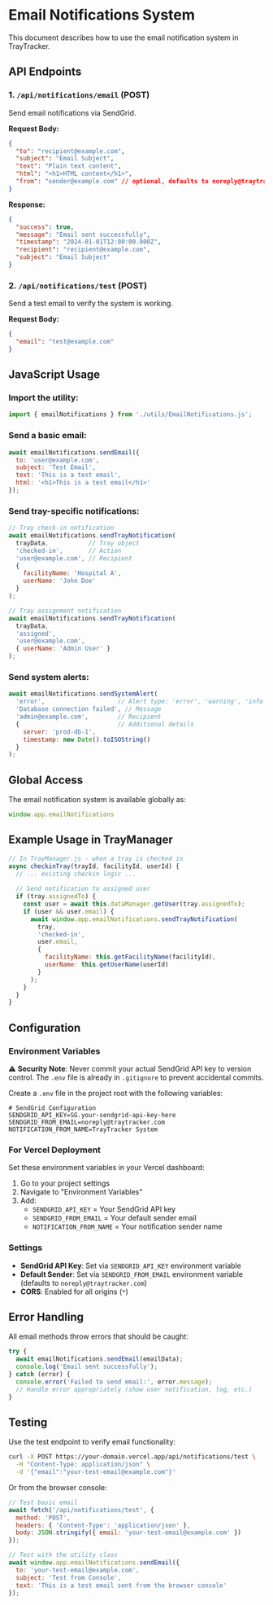 # Email Notifications System

This document describes how to use the email notification system in TrayTracker.

## API Endpoints

### 1. `/api/notifications/email` (POST)
Send email notifications via SendGrid.

**Request Body:**
```json
{
  "to": "recipient@example.com",
  "subject": "Email Subject",
  "text": "Plain text content",
  "html": "<h1>HTML content</h1>",
  "from": "sender@example.com" // optional, defaults to noreply@traytracker.com
}
```

**Response:**
```json
{
  "success": true,
  "message": "Email sent successfully",
  "timestamp": "2024-01-01T12:00:00.000Z",
  "recipient": "recipient@example.com",
  "subject": "Email Subject"
}
```

### 2. `/api/notifications/test` (POST)
Send a test email to verify the system is working.

**Request Body:**
```json
{
  "email": "test@example.com"
}
```

## JavaScript Usage

### Import the utility:
```javascript
import { emailNotifications } from './utils/EmailNotifications.js';
```

### Send a basic email:
```javascript
await emailNotifications.sendEmail({
  to: 'user@example.com',
  subject: 'Test Email',
  text: 'This is a test email',
  html: '<h1>This is a test email</h1>'
});
```

### Send tray-specific notifications:
```javascript
// Tray check-in notification
await emailNotifications.sendTrayNotification(
  trayData,           // Tray object
  'checked-in',       // Action
  'user@example.com', // Recipient
  { 
    facilityName: 'Hospital A',
    userName: 'John Doe'
  }
);

// Tray assignment notification
await emailNotifications.sendTrayNotification(
  trayData,
  'assigned',
  'user@example.com',
  { userName: 'Admin User' }
);
```

### Send system alerts:
```javascript
await emailNotifications.sendSystemAlert(
  'error',                    // Alert type: 'error', 'warning', 'info'
  'Database connection failed', // Message
  'admin@example.com',        // Recipient
  {                           // Additional details
    server: 'prod-db-1',
    timestamp: new Date().toISOString()
  }
);
```

## Global Access

The email notification system is available globally as:
```javascript
window.app.emailNotifications
```

## Example Usage in TrayManager

```javascript
// In TrayManager.js - when a tray is checked in
async checkinTray(trayId, facilityId, userId) {
  // ... existing checkin logic ...
  
  // Send notification to assigned user
  if (tray.assignedTo) {
    const user = await this.dataManager.getUser(tray.assignedTo);
    if (user && user.email) {
      await window.app.emailNotifications.sendTrayNotification(
        tray,
        'checked-in',
        user.email,
        {
          facilityName: this.getFacilityName(facilityId),
          userName: this.getUserName(userId)
        }
      );
    }
  }
}
```

## Configuration

### Environment Variables

⚠️ **Security Note**: Never commit your actual SendGrid API key to version control. The `.env` file is already in `.gitignore` to prevent accidental commits.

Create a `.env` file in the project root with the following variables:

```env
# SendGrid Configuration
SENDGRID_API_KEY=SG.your-sendgrid-api-key-here
SENDGRID_FROM_EMAIL=noreply@traytracker.com
NOTIFICATION_FROM_NAME=TrayTracker System
```

### For Vercel Deployment

Set these environment variables in your Vercel dashboard:
1. Go to your project settings
2. Navigate to "Environment Variables"
3. Add:
   - `SENDGRID_API_KEY` = Your SendGrid API key
   - `SENDGRID_FROM_EMAIL` = Your default sender email
   - `NOTIFICATION_FROM_NAME` = Your notification sender name

### Settings
- **SendGrid API Key**: Set via `SENDGRID_API_KEY` environment variable
- **Default Sender**: Set via `SENDGRID_FROM_EMAIL` environment variable (defaults to `noreply@traytracker.com`)
- **CORS**: Enabled for all origins (`*`)

## Error Handling

All email methods throw errors that should be caught:

```javascript
try {
  await emailNotifications.sendEmail(emailData);
  console.log('Email sent successfully');
} catch (error) {
  console.error('Failed to send email:', error.message);
  // Handle error appropriately (show user notification, log, etc.)
}
```

## Testing

Use the test endpoint to verify email functionality:

```bash
curl -X POST https://your-domain.vercel.app/api/notifications/test \
  -H "Content-Type: application/json" \
  -d '{"email":"your-test-email@example.com"}'
```

Or from the browser console:
```javascript
// Test basic email
await fetch('/api/notifications/test', {
  method: 'POST',
  headers: { 'Content-Type': 'application/json' },
  body: JSON.stringify({ email: 'your-test-email@example.com' })
});

// Test with the utility class
await window.app.emailNotifications.sendEmail({
  to: 'your-test-email@example.com',
  subject: 'Test from Console',
  text: 'This is a test email sent from the browser console'
});
```